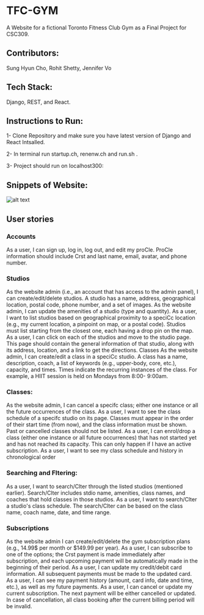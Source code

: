 # TFC-GYM

A Website for a fictional Toronto Fitness Club Gym as a Final Project for CSC309.

## Contributors: 
Sung Hyun Cho, Rohit Shetty, Jennifer Vo

## Tech Stack: 
Django, REST, and React.


## Instructions to Run:

1- Clone Repository and make sure you have latest version of Django and React Intsalled.

2- In terminal run startup.ch, renenw.ch and run.sh .

3- Project should run on localhost300:

## Snippets of Website:
![alt text](https://user-images.githubusercontent.com/62463648/208800627-dd0a9f13-22bb-4c6c-b6fc-aaec6ef0e7ec.png)


## User stories
### Accounts
As a user, I can sign up, log in, log out, and edit my proCle. ProCle information should include Crst and last name, email, avatar, and phone number.

### Studios
As the website admin (i.e., an account that has access to the admin panel), I can create/edit/delete studios. A studio has a name, address, geographical location, postal code, phone number, and a set of images. As the website admin, I can update the amenities of a studio (type and quantity).
As a user, I want to list studios based on geographical proximity to a speciCc location (e.g., my current location, a pinpoint on map, or a postal code). Studios must list starting from the closest one, each having a drop pin on the map. As a user, I can click on each of the studios and move to the studio page. This page should contain the general information of that studio, along with its address, location, and a link to get the directions.
Classes As the website admin, I can create/edit a class in a speciCc studio. A class has a name, description, coach, a list of keywords (e.g., upper-body, core, etc.), capacity, and times. Times indicate the recurring instances of the class. For example, a HIIT session is held on Mondays from 8:00- 9:00am.

### Classes:
As the website admin, I can cancel a specifc class; either one instance or all the future occurrences of the class.
As a user, I want to see the class schedule of a specifc studio on its page. Classes must appear in the order of their start time (from now), and the class information must be shown. Past or cancelled classes should not be listed. As a user, I can enrol/drop a class (either one instance or all future occurrences) that has not started yet and has not reached its capacity. This can only happen if I have an active subscription.
As a user, I want to see my class schedule and history in chronological order

### Searching and Fltering:
As a user, I want to search/Clter through the listed studios (mentioned earlier). Search/Clter includes stdio name, amenities, class names, and coaches that hold classes in those studios.
As a user, I want to search/Clter a studio's class schedule. The search/Clter can be based on the class name, coach name, date, and time range.
### Subscriptions
As the website admin I can create/edit/delete the gym subscription plans (e.g., 14.99$ per month or $149.99 per year).
As a user, I can subscribe to one of the options; the Crst payment is made immediately after subscription, and each upcoming payment will be automatically made in the beginning of their period.
As a user, I can update my credit/debit card information. All subsequent payments must be made to the updated card.
As a user, I can see my payment history (amount, card info, date and time, etc.), as well as my future payments.
As a user, I can cancel or update my current subscription. The next payment will be either cancelled or updated. In case of cancellation, all class booking after the current billing period will be invalid.

### 



